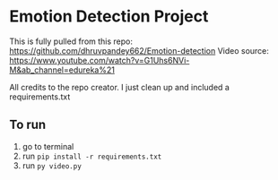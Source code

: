 # Emotion Detection Project
This is fully pulled from this repo: https://github.com/dhruvpandey662/Emotion-detection
Video source: https://www.youtube.com/watch?v=G1Uhs6NVi-M&ab_channel=edureka%21

All credits to the repo creator. I just clean up and included a requirements.txt

## To run
1. go to terminal
2. run `pip install -r requirements.txt`
3. run `py video.py`


